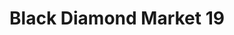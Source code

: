 ---
title: "Black Diamond Market 19"
url: /jonesville/black-diamond-market-19/
shop: convenience
---
